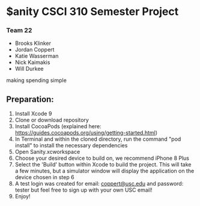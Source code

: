 # $anity CSCI 310 Semester Project
### Team 22
* Brooks Klinker
* Jordan Coppert
* Katie Wasserman
* Nick Kaimakis
* Will Durkee

making spending simple

Preparation:
------------
1. Install Xcode 9
2. Clone or download repository
3. Install CocoaPods (explained here: https://guides.cocoapods.org/using/getting-started.html)
4. In Terminal and within the cloned directory, run the command "pod install" to install the necessary dependencies
5. Open Sanity.xcworkspace
6. Choose your desired device to build on, we recommend iPhone 8 Plus
7. Select the 'Build' button within Xcode to build the project. This will take a few minutes, but a simulator window
will display the application on the device chosen in step 6
8. A test login was created for email: coppert@usc.edu and password: tester but feel free to sign up with your own USC email!
9. Enjoy!
